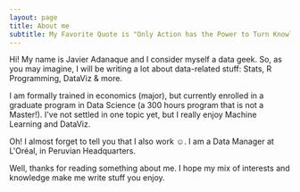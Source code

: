 ```yaml
---
layout: page
title: About me
subtitle: My Favorite Quote is "Only Action has the Power to Turn Knowledge into Wisdom"
---
```


Hi! My name is Javier Adanaque and I consider myself a data geek. So, as you may imagine, I will be writing  a lot about data-related stuff: Stats, R Programming, DataViz & more.

I am formally trained in economics (major), but currently enrolled in a graduate program in Data Science (a 300  hours program that is not a Master!). I've not settled in one topic yet, but I really enjoy Machine Learning and DataViz.

Oh! I almost forget to tell you that I also work ☺. I am a Data Manager at L'Oréal, in Peruvian Headquarters.

Well, thanks for reading something about me. I hope my mix of interests and knowledge make me write stuff you enjoy.